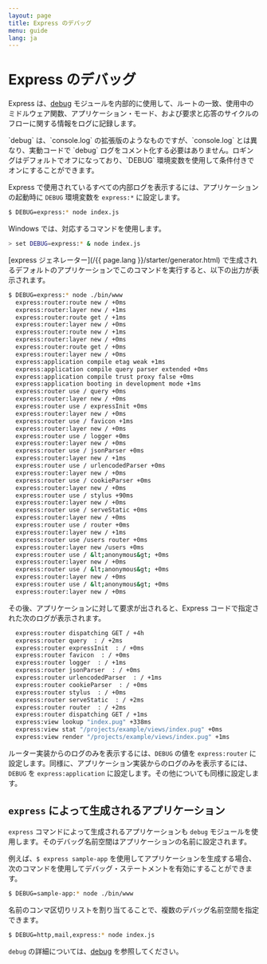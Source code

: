 ```yaml
---
layout: page
title: Express のデバッグ
menu: guide
lang: ja
---
```


# Express のデバッグ

Express は、[debug](https://www.npmjs.com/package/debug) モジュールを内部的に使用して、ルートの一致、使用中のミドルウェア関数、アプリケーション・モード、および要求と応答のサイクルのフローに関する情報をログに記録します。

<div class="doc-box doc-info" markdown="1">
`debug` は、`console.log` の拡張版のようなものですが、`console.log` とは異なり、実動コードで `debug` ログをコメント化する必要はありません。ロギングはデフォルトでオフになっており、`DEBUG` 環境変数を使用して条件付きでオンにすることができます。
</div>

Express で使用されているすべての内部ログを表示するには、アプリケーションの起動時に `DEBUG` 環境変数を `express:*` に設定します。

```sh
$ DEBUG=express:* node index.js
```

Windows では、対応するコマンドを使用します。

```sh
> set DEBUG=express:* & node index.js
```

[express ジェネレーター](/{{ page.lang }}/starter/generator.html) で生成されるデフォルトのアプリケーションでこのコマンドを実行すると、以下の出力が表示されます。

```sh
$ DEBUG=express:* node ./bin/www
  express:router:route new / +0ms
  express:router:layer new / +1ms
  express:router:route get / +1ms
  express:router:layer new / +0ms
  express:router:route new / +1ms
  express:router:layer new / +0ms
  express:router:route get / +0ms
  express:router:layer new / +0ms
  express:application compile etag weak +1ms
  express:application compile query parser extended +0ms
  express:application compile trust proxy false +0ms
  express:application booting in development mode +1ms
  express:router use / query +0ms
  express:router:layer new / +0ms
  express:router use / expressInit +0ms
  express:router:layer new / +0ms
  express:router use / favicon +1ms
  express:router:layer new / +0ms
  express:router use / logger +0ms
  express:router:layer new / +0ms
  express:router use / jsonParser +0ms
  express:router:layer new / +1ms
  express:router use / urlencodedParser +0ms
  express:router:layer new / +0ms
  express:router use / cookieParser +0ms
  express:router:layer new / +0ms
  express:router use / stylus +90ms
  express:router:layer new / +0ms
  express:router use / serveStatic +0ms
  express:router:layer new / +0ms
  express:router use / router +0ms
  express:router:layer new / +1ms
  express:router use /users router +0ms
  express:router:layer new /users +0ms
  express:router use / &lt;anonymous&gt; +0ms
  express:router:layer new / +0ms
  express:router use / &lt;anonymous&gt; +0ms
  express:router:layer new / +0ms
  express:router use / &lt;anonymous&gt; +0ms
  express:router:layer new / +0ms
```

その後、アプリケーションに対して要求が出されると、Express コードで指定された次のログが表示されます。

```sh
  express:router dispatching GET / +4h
  express:router query  : / +2ms
  express:router expressInit  : / +0ms
  express:router favicon  : / +0ms
  express:router logger  : / +1ms
  express:router jsonParser  : / +0ms
  express:router urlencodedParser  : / +1ms
  express:router cookieParser  : / +0ms
  express:router stylus  : / +0ms
  express:router serveStatic  : / +2ms
  express:router router  : / +2ms
  express:router dispatching GET / +1ms
  express:view lookup "index.pug" +338ms
  express:view stat "/projects/example/views/index.pug" +0ms
  express:view render "/projects/example/views/index.pug" +1ms
```

ルーター実装からのログのみを表示するには、`DEBUG` の値を `express:router` に設定します。同様に、アプリケーション実装からのログのみを表示するには、`DEBUG` を `express:application` に設定します。その他についても同様に設定します。

## `express` によって生成されるアプリケーション

`express` コマンドによって生成されるアプリケーションも `debug` モジュールを使用します。そのデバッグ名前空間はアプリケーションの名前に設定されます。

例えば、`$ express sample-app` を使用してアプリケーションを生成する場合、次のコマンドを使用してデバッグ・ステートメントを有効にすることができます。

```sh
$ DEBUG=sample-app:* node ./bin/www
```

名前のコンマ区切りリストを割り当てることで、複数のデバッグ名前空間を指定できます。

```sh
$ DEBUG=http,mail,express:* node index.js
```

`debug` の詳細については、[debug](https://www.npmjs.com/package/debug) を参照してください。
